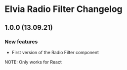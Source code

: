 # Elvia Radio Filter Changelog


## 1.0.0 (13.09.21)

### New features

- First version of the Radio Filter component

NOTE: Only works for React
